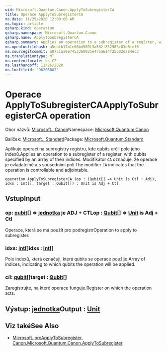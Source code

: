```yaml
---
uid: Microsoft.Quantum.Canon.ApplyToSubregisterCA
title: Operace ApplyToSubregisterCA
ms.date: 11/25/2020 12:00:00 AM
ms.topic: article
qsharp.kind: operation
qsharp.namespace: Microsoft.Quantum.Canon
qsharp.name: ApplyToSubregisterCA
qsharp.summary: Applies an operation to a subregister of a register, with qubits specified by an array of their indices. The modifier `CA` indicates that the operation is controllable and adjointable.
ms.openlocfilehash: a5ebfb17b1e66bd509f3a562f852986c83d0fef0
ms.sourcegitcommit: a87c1aa8e7453360025e47ba614f25b02ea84ec3
ms.translationtype: MT
ms.contentlocale: cs-CZ
ms.lasthandoff: 11/26/2020
ms.locfileid: "96208002"
---
```

# <a name="applytosubregisterca-operation"></a><span data-ttu-id="680f7-102">Operace ApplyToSubregisterCA</span><span class="sxs-lookup"><span data-stu-id="680f7-102">ApplyToSubregisterCA operation</span></span>

<span data-ttu-id="680f7-103">Obor názvů: [Microsoft.. Canon](xref:Microsoft.Quantum.Canon)</span><span class="sxs-lookup"><span data-stu-id="680f7-103">Namespace: [Microsoft.Quantum.Canon](xref:Microsoft.Quantum.Canon)</span></span>

<span data-ttu-id="680f7-104">Balíček: [Microsoft.. Standard](https://nuget.org/packages/Microsoft.Quantum.Standard)</span><span class="sxs-lookup"><span data-stu-id="680f7-104">Package: [Microsoft.Quantum.Standard](https://nuget.org/packages/Microsoft.Quantum.Standard)</span></span>


<span data-ttu-id="680f7-105">Aplikuje operaci na subregistry registru, kde qubits určil pole jeho indexů.</span><span class="sxs-lookup"><span data-stu-id="680f7-105">Applies an operation to a subregister of a register, with qubits specified by an array of their indices.</span></span>
<span data-ttu-id="680f7-106">Modifikátor `CA` označuje, že operace je ovladatelné a s sousedními poli.</span><span class="sxs-lookup"><span data-stu-id="680f7-106">The modifier `CA` indicates that the operation is controllable and adjointable.</span></span>

```qsharp
operation ApplyToSubregisterCA (op : (Qubit[] => Unit is Ctl + Adj), idxs : Int[], target : Qubit[]) : Unit is Adj + Ctl
```


## <a name="input"></a><span data-ttu-id="680f7-107">Vstup</span><span class="sxs-lookup"><span data-stu-id="680f7-107">Input</span></span>

### <a name="op--qubit--unit--is-adj--ctl"></a><span data-ttu-id="680f7-108">op: [qubit](xref:microsoft.quantum.lang-ref.qubit)[] => [jednotka](xref:microsoft.quantum.lang-ref.unit)  je ADJ + CTL</span><span class="sxs-lookup"><span data-stu-id="680f7-108">op : [Qubit](xref:microsoft.quantum.lang-ref.qubit)[] => [Unit](xref:microsoft.quantum.lang-ref.unit)  is Adj + Ctl</span></span>

<span data-ttu-id="680f7-109">Operace, která se má použít pro podregistr</span><span class="sxs-lookup"><span data-stu-id="680f7-109">Operation to apply to subregister.</span></span>


### <a name="idxs--int"></a><span data-ttu-id="680f7-110">idxs: [int](xref:microsoft.quantum.lang-ref.int)[]</span><span class="sxs-lookup"><span data-stu-id="680f7-110">idxs : [Int](xref:microsoft.quantum.lang-ref.int)[]</span></span>

<span data-ttu-id="680f7-111">Pole indexů, která označují, která qubits se operace použije.</span><span class="sxs-lookup"><span data-stu-id="680f7-111">Array of indices, indicating to which qubits the operation will be applied.</span></span>


### <a name="target--qubit"></a><span data-ttu-id="680f7-112">cíl: [qubit](xref:microsoft.quantum.lang-ref.qubit)[]</span><span class="sxs-lookup"><span data-stu-id="680f7-112">target : [Qubit](xref:microsoft.quantum.lang-ref.qubit)[]</span></span>

<span data-ttu-id="680f7-113">Zaregistrujte, na které operace funguje.</span><span class="sxs-lookup"><span data-stu-id="680f7-113">Register on which the operation acts.</span></span>



## <a name="output--unit"></a><span data-ttu-id="680f7-114">Výstup: [jednotka](xref:microsoft.quantum.lang-ref.unit)</span><span class="sxs-lookup"><span data-stu-id="680f7-114">Output : [Unit](xref:microsoft.quantum.lang-ref.unit)</span></span>



## <a name="see-also"></a><span data-ttu-id="680f7-115">Viz také</span><span class="sxs-lookup"><span data-stu-id="680f7-115">See Also</span></span>

- [<span data-ttu-id="680f7-116">Microsoft. proApplyToSubregister. Canon.</span><span class="sxs-lookup"><span data-stu-id="680f7-116">Microsoft.Quantum.Canon.ApplyToSubregister</span></span>](xref:Microsoft.Quantum.Canon.ApplyToSubregister)